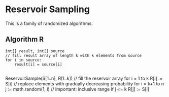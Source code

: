# Reservoir Sampling
This is a family of randomized algorithms.

## Algorithm R
```
int[] result, int[] source 
// fill result array of length k with k elements from source
for i in source:
	result[i] = source[i]


```
ReservoirSample(S[1..n], R[1..k]) // fill the reservoir array for i = 1 to k
R[i] := S[i]
      // replace elements with gradually decreasing probability
for i = k+1 to n
j := math.random(1, i) // important: inclusive range if j <= k
R[j] := S[i]
